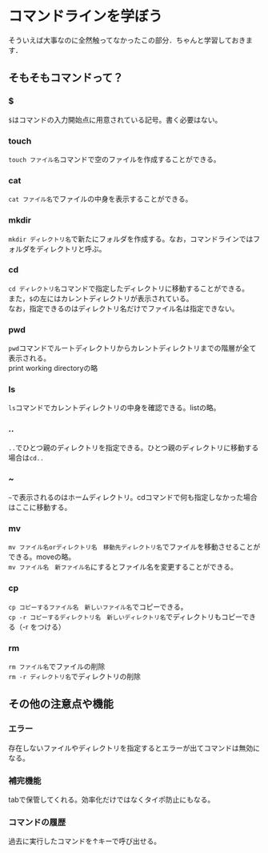 # コマンドラインを学ぼう
そういえば大事なのに全然触ってなかったこの部分．ちゃんと学習しておきます．

## そもそもコマンドって？

### $

`$`はコマンドの入力開始点に用意されている記号。書く必要はない。

### touch

`touch ファイル名`コマンドで空のファイルを作成することができる。

### cat

`cat ファイル名`でファイルの中身を表示することができる。  

### mkdir

`mkdir ディレクトリ名`で新たにフォルダを作成する。なお，コマンドラインではフォルダをディレクトリと呼ぶ。

### cd

`cd ディレクトリ名`コマンドで指定したディレクトリに移動することができる。  
また，`$`の左にはカレントディレクトリが表示されている。  
なお，指定できるのはディレクトリ名だけでファイル名は指定できない。

### pwd

`pwd`コマンドでルートディレクトリからカレントディレクトリまでの階層が全て表示される。  
print working directoryの略

### ls

`ls`コマンドでカレントディレクトリの中身を確認できる。listの略。

### ..

`..`でひとつ親のディレクトリを指定できる。ひとつ親のディレクトリに移動する場合は`cd..`

### ~

`~`で表示されるのはホームディレクトリ。cdコマンドで何も指定しなかった場合はここに移動する。

### mv

`mv ファイル名orディレクトリ名　移動先ディレクトリ名`でファイルを移動させることができる。moveの略。  
`mv ファイル名　新ファイル名`にするとファイル名を変更することができる。

### cp

`cp コピーするファイル名　新しいファイル名`でコピーできる。  
`cp -r コピーするディレクトリ名　新しいディレクトリ名`でディレクトリもコピーできる（-r をつける）

### rm

`rm ファイル名`でファイルの削除  
`rm -r ディレクトリ名`でディレクトリの削除

## その他の注意点や機能

### エラー
存在しないファイルやディレクトリを指定するとエラーが出てコマンドは無効になる。

### 補完機能
tabで保管してくれる。効率化だけではなくタイポ防止にもなる。

### コマンドの履歴
過去に実行したコマンドを↑キーで呼び出せる。
